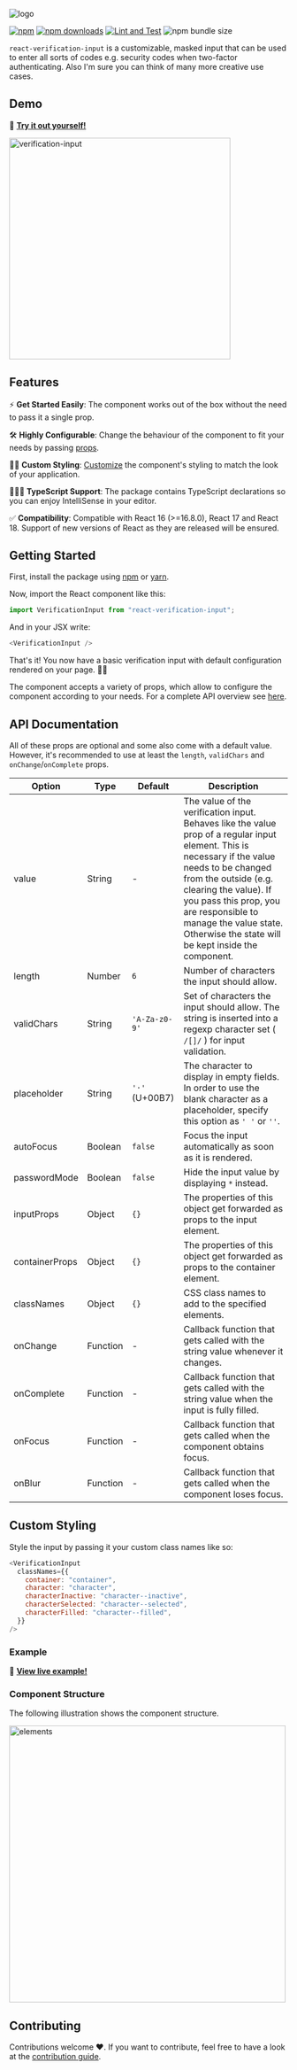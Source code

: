 ![logo](https://user-images.githubusercontent.com/17298270/184383285-616eaa7c-d911-4203-ad0a-9ddfa32e4e4b.png)

[![npm](https://img.shields.io/npm/v/react-verification-input?color=orange)](https://www.npmjs.com/package/react-verification-input)
[![npm downloads](https://img.shields.io/npm/dm/react-verification-input.svg?style=flat)](https://www.npmjs.com/package/react-verification-input)
[![Lint and Test](https://github.com/andreaswilli/react-verification-input/actions/workflows/lint-and-test.yml/badge.svg?branch=master)](https://github.com/andreaswilli/react-verification-input/actions/workflows/lint-and-test.yml)
![npm bundle size](https://img.shields.io/bundlephobia/min/react-verification-input?color=cornflowerblue)

`react-verification-input` is a customizable, masked input that can be used to enter all sorts of codes e.g. security codes when two-factor authenticating. Also I'm sure you can think of many more creative use cases.

## Demo

🔴 [**Try it out yourself!**](https://andreaswilli.github.io/react-verification-input)

<img width="400px" alt="verification-input" src="https://user-images.githubusercontent.com/17298270/120872091-e821d200-c59d-11eb-87f5-729692c6b40a.gif" />

## Features

⚡ **Get Started Easily**: The component works out of the box without the need to pass it a single prop.

🛠 **Highly Configurable**: Change the behaviour of the component to fit your needs by passing [props](#api-documentation).

💅🏼 **Custom Styling**: [Customize](#custom-styling) the component's styling to match the look of your application.

👨🏼‍💻 **TypeScript Support**: The package contains TypeScript declarations so you can enjoy IntelliSense in your editor.

✅ **Compatibility**: Compatible with React 16 (>=16.8.0), React 17 and React 18. Support of new versions of React as they are released will be ensured.

## Getting Started

First, install the package using [npm](https://docs.npmjs.com/cli/v7/commands/npm-install) or [yarn](https://classic.yarnpkg.com/en/docs/cli/add).

Now, import the React component like this:

```js
import VerificationInput from "react-verification-input";
```

And in your JSX write:

```js
<VerificationInput />
```

That's it! You now have a basic verification input with default configuration rendered on your page. 🎉😃

The component accepts a variety of props, which allow to configure the component according to your needs. For a complete API overview see [here](#api-documentation).

## API Documentation

All of these props are optional and some also come with a default value. However, it's recommended to use at least the `length`, `validChars` and `onChange`/`onComplete` props.

| Option         | Type     | Default        | Description                                                                                                                                                                                                                                                                                                              |
| -------------- | -------- | -------------- | ------------------------------------------------------------------------------------------------------------------------------------------------------------------------------------------------------------------------------------------------------------------------------------------------------------------------ |
| value          | String   | -              | The value of the verification input. Behaves like the value prop of a regular input element. This is necessary if the value needs to be changed from the outside (e.g. clearing the value). If you pass this prop, you are responsible to manage the value state. Otherwise the state will be kept inside the component. |
| length         | Number   | `6`            | Number of characters the input should allow.                                                                                                                                                                                                                                                                             |
| validChars     | String   | `'A-Za-z0-9'`  | Set of characters the input should allow. The string is inserted into a regexp character set ( `/[]/` ) for input validation.                                                                                                                                                                                            |
| placeholder    | String   | `'·'` (U+00B7) | The character to display in empty fields. In order to use the blank character as a placeholder, specify this option as `' '` or `''`.                                                                                                                                                                                    |
| autoFocus      | Boolean  | `false`        | Focus the input automatically as soon as it is rendered.                                                                                                                                                                                                                                                                 |
| passwordMode   | Boolean  | `false`        | Hide the input value by displaying `*` instead.                                                                                                                                                                                                                                                                          |
| inputProps     | Object   | `{}`           | The properties of this object get forwarded as props to the input element.                                                                                                                                                                                                                                               |
| containerProps | Object   | `{}`           | The properties of this object get forwarded as props to the container element.                                                                                                                                                                                                                                           |
| classNames     | Object   | `{}`           | CSS class names to add to the specified elements.                                                                                                                                                                                                                                                                        |
| onChange       | Function | -              | Callback function that gets called with the string value whenever it changes.                                                                                                                                                                                                                                            |
| onComplete     | Function | -              | Callback function that gets called with the string value when the input is fully filled.                                                                                                                                                                                                                                 |
| onFocus        | Function | -              | Callback function that gets called when the component obtains focus.                                                                                                                                                                                                                                                     |
| onBlur         | Function | -              | Callback function that gets called when the component loses focus.                                                                                                                                                                                                                                                       |

## Custom Styling

Style the input by passing it your custom class names like so:

```js
<VerificationInput
  classNames={{
    container: "container",
    character: "character",
    characterInactive: "character--inactive",
    characterSelected: "character--selected",
    characterFilled: "character--filled",
  }}
/>
```

### Example

🔴 [**View live example!**](https://andreaswilli.github.io/react-verification-input/styling)

### Component Structure

The following illustration shows the component structure.

<img width="500px" alt="elements" src="https://user-images.githubusercontent.com/17298270/120887724-d61f4e00-c5f4-11eb-9971-0fc2f4ff9982.png" />

## Contributing

Contributions welcome ❤️. If you want to contribute, feel free to have a look at the [contribution guide](/CONTRIBUTING.md).
